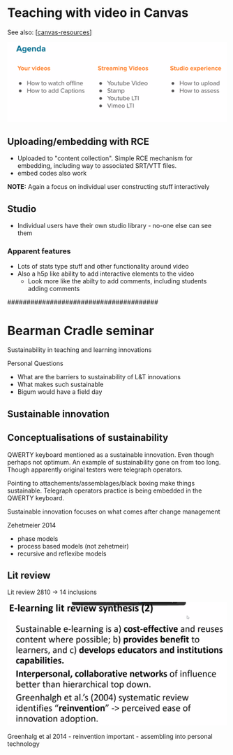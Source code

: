 # Teaching with video in Canvas

See also:  [[canvas-resources]]

![](images/video-agenda.png)

## Uploading/embedding with RCE

- Uploaded to "content collection". Simple RCE mechanism for embedding, including way to associated SRT/VTT files.
- embed codes also work

**NOTE:** Again a focus on individual user constructing stuff interactively

## Studio

- Individual users have their own studio library - no-one else can see them

### Apparent features

- Lots of stats type stuff and other functionality around video
- Also a h5p like ability to add interactive elements to the video
  - Look more like the abilty to add comments, including students adding comments



#######################################

# Bearman Cradle seminar

Sustainability in teaching and learning innovations

Personal Questions

- What are the barriers to sustainability of L&T innovations
- What makes such sustainable
- Bigum would have a field day

## Sustainable innovation
## Conceptualisations of sustainability

QWERTY keyboard mentioned as a sustainable innovation. Even though perhaps not optimum. An example of sustainability gone on from too long. Though apparently original testers were telegraph operators.

Pointing to attachements/assemblages/black boxing make things sustainable. Telegraph operators practice is being embedded in the QWERTY keyboard.

Sustainable innovation focuses on what comes after change management

Zehetmeier 2014 
- phase models
- process based models (not zehetmeir)
- recursive and reflexibe models


## Lit review

Lit review 2810 -> 14 inclusions

![](images/elearingLitReview.png)

Greenhalg et al 2014 - reinvention important - assembling into personal technology

[//begin]: # "Autogenerated link references for markdown compatibility"
[canvas-resources]: canvas-resources "Canvas resources"
[//end]: # "Autogenerated link references"
